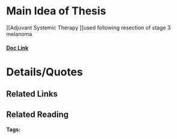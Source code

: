 # Main Idea of Thesis

[[Adjuvant Systemic Therapy ]]used following resection of stage 3 melanoma

#### [Doc Link](Tumour%20gene%20expression%20signature%20in%20primary%20melanoma%20predicts%20long-term%20outcomes.pdf)

# Details/Quotes


## Related Links

## Related Reading



#### Tags: